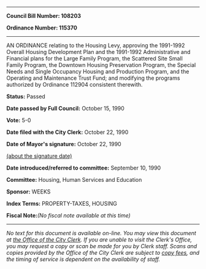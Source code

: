 

********

**Council Bill Number: 108203**
   
**Ordinance Number: 115370**
********

 AN ORDINANCE relating to the Housing Levy, approving the 1991-1992 Overall Housing Development Plan and the 1991-1992 Administrative and Financial plans for the Large Family Program, the Scattered Site Small Family Program, the Downtown Housing Preservation Program, the Special Needs and Single Occupancy Housing and Production Program, and the Operating and Maintenance Trust Fund; and modifying the programs authorized by Ordinance 112904 consistent therewith.

**Status:** Passed
   
**Date passed by Full Council:** October 15, 1990
   
**Vote:** 5-0
   
**Date filed with the City Clerk:** October 22, 1990
   
**Date of Mayor's signature:** October 22, 1990
   
[(about the signature date)](/~public/approvaldate.htm)
   
   
   
**Date introduced/referred to committee:** September 10, 1990
   
**Committee:** Housing, Human Services and Education
   
**Sponsor:** WEEKS
   
   
**Index Terms:** PROPERTY-TAXES, HOUSING

**Fiscal Note:**_(No fiscal note available at this time)_
********

_No text for this document is available on-line. You may view this document at [the Office of the City Clerk](http://www.seattle.gov/leg/clerk/contactUs.htm). If you are unable to visit the Clerk's Office, you may request a copy or scan be made for you by Clerk staff. Scans and copies provided by the Office of the City Clerk are subject to [copy fees](http://clerk.seattle.gov/~public/clerkfees.htm), and the timing of service is dependent on the availability of staff._


